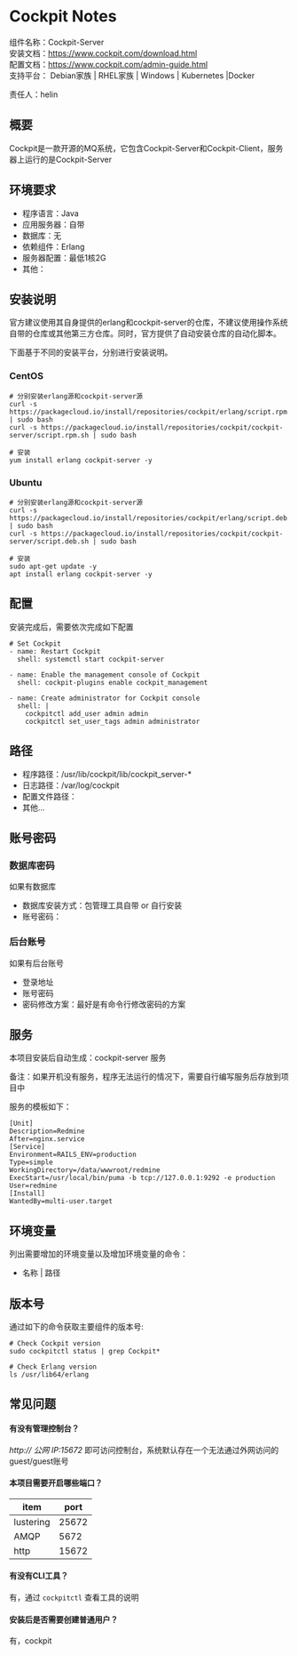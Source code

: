 # Cockpit Notes

组件名称：Cockpit-Server  
安装文档：https://www.cockpit.com/download.html  
配置文档：https://www.cockpit.com/admin-guide.html  
支持平台： Debian家族 | RHEL家族 | Windows | Kubernetes |Docker  

责任人：helin

## 概要

Cockpit是一款开源的MQ系统，它包含Cockpit-Server和Cockpit-Client，服务器上运行的是Cockpit-Server

## 环境要求

* 程序语言：Java 
* 应用服务器：自带
* 数据库：无
* 依赖组件：Erlang
* 服务器配置：最低1核2G
* 其他：

## 安装说明

官方建议使用其自身提供的erlang和cockpit-server的仓库，不建议使用操作系统自带的仓库或其他第三方仓库。同时，官方提供了自动安装仓库的自动化脚本。

下面基于不同的安装平台，分别进行安装说明。

### CentOS

```shell
# 分别安装erlang源和cockpit-server源
curl -s https://packagecloud.io/install/repositories/cockpit/erlang/script.rpm.sh | sudo bash
curl -s https://packagecloud.io/install/repositories/cockpit/cockpit-server/script.rpm.sh | sudo bash

# 安装
yum install erlang cockpit-server -y
```

### Ubuntu

```shell
# 分别安装erlang源和cockpit-server源
curl -s https://packagecloud.io/install/repositories/cockpit/erlang/script.deb.sh | sudo bash
curl -s https://packagecloud.io/install/repositories/cockpit/cockpit-server/script.deb.sh | sudo bash

# 安装
sudo apt-get update -y
apt install erlang cockpit-server -y
```

## 配置

安装完成后，需要依次完成如下配置

```shell
# Set Cockpit
- name: Restart Cockpit
  shell: systemctl start cockpit-server

- name: Enable the management console of Cockpit
  shell: cockpit-plugins enable cockpit_management

- name: Create administrator for Cockpit console
  shell: |
    cockpitctl add_user admin admin
    cockpitctl set_user_tags admin administrator
```

## 路径

* 程序路径：/usr/lib/cockpit/lib/cockpit_server-*
* 日志路径：/var/log/cockpit  
* 配置文件路径：  
* 其他...

## 账号密码

### 数据库密码

如果有数据库

* 数据库安装方式：包管理工具自带 or 自行安装
* 账号密码：

### 后台账号

如果有后台账号

* 登录地址
* 账号密码
* 密码修改方案：最好是有命令行修改密码的方案


## 服务

本项目安装后自动生成：cockpit-server 服务

备注：如果开机没有服务，程序无法运行的情况下，需要自行编写服务后存放到项目中

服务的模板如下：

```
[Unit]
Description=Redmine
After=nginx.service
[Service]
Environment=RAILS_ENV=production
Type=simple
WorkingDirectory=/data/wwwroot/redmine
ExecStart=/usr/local/bin/puma -b tcp://127.0.0.1:9292 -e production 
User=redmine
[Install]
WantedBy=multi-user.target
```

## 环境变量

列出需要增加的环境变量以及增加环境变量的命令：

* 名称 | 路径

## 版本号

通过如下的命令获取主要组件的版本号: 

```
# Check Cockpit version
sudo cockpitctl status | grep Cockpit*

# Check Erlang version
ls /usr/lib64/erlang
```

## 常见问题

#### 有没有管理控制台？

*http:// 公网 IP:15672* 即可访问控制台，系统默认存在一个无法通过外网访问的guest/guest账号

#### 本项目需要开启哪些端口？

| item      | port  |
| --------- | ----- |
| lustering | 25672 |
| AMQP      | 5672  |
| http      | 15672 |

#### 有没有CLI工具？

有，通过 `cockpitctl` 查看工具的说明

#### 安装后是否需要创建普通用户？

有，cockpit
